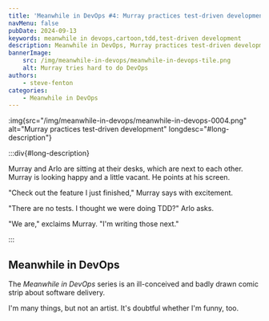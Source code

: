 ```yaml
---
title: 'Meanwhile in DevOps #4: Murray practices test-driven development'
navMenu: false
pubDate: 2024-09-13
keywords: meanwhile in devops,cartoon,tdd,test-driven development
description: Meanwhile in DevOps, Murray practices test-driven development.
bannerImage:
    src: /img/meanwhile-in-devops/meanwhile-in-devops-tile.png
    alt: Murray tries hard to do DevOps
authors:
    - steve-fenton
categories:
    - Meanwhile in DevOps
---
```


:img{src="/img/meanwhile-in-devops/meanwhile-in-devops-0004.png" alt="Murray practices test-driven development" longdesc="#long-description"}

:::div{#long-description}

Murray and Arlo are sitting at their desks, which are next to each other. Murray is looking happy and a little vacant. He points at his screen.

"Check out the feature I just finished," Murray says with excitement.

"There are no tests. I thought we were doing TDD?" Arlo asks.

"We are," exclaims Murray. "I'm writing those next."

:::

## Meanwhile in DevOps

The *Meanwhile in DevOps* series is an ill-conceived and badly drawn comic strip about software delivery.

I'm many things, but not an artist. It's doubtful whether I'm funny, too.
